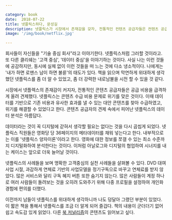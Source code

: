 ```yaml
---

category: book
date:  2018-07-22
title: 넷플릭스하다, 문성길
description: 넷플릭스가 시장에서 존재감을 갖자, 전통적인 컨텐츠 공급자들은 컨텐츠 공급 비용을 급격하게 올려 견제했다고 한다. 넷플릭스는 콘텐츠 수급 비용문제로 위기를 맞은 것이다. 이때 데이터를 기반으로 기존 비용과 유사한 효과를 낼 수 있는 대안 콘텐츠를 찾아 수급하였고, 위기를 해결할 수 있었다고 한다. 콘텐츠 공급자의 견제 속에서 피어난 넷플릭스의 데이터 분석은 아름답다.
image: '/img/book/netflix.jpg'

--- 
```


회사들이 자신들을 "기술 중심 회사"라고 이야기한다. 넷플릭스처럼 그러할 것이라고. 또 다른 클리쉐는 '고객 중심', '데이터 중심'을 이야기하는 것이다. 사실 나는 이런 것들에 공감하지만, 동시에 실체 없이 이런 것들을 떠 느는 것에 다소 냉소적이다. 나에게는 '내가 하면 로맨스 남이 하면 불륜'의 태도가 있다. 책을 읽으며 막연하게 위대하게 생각했던 넷플릭스를 좀 더 알 수 있었고, 좀 더 강력한 내로남불을 시전 할 수 있을 것 같다.

시장에서 넷플렉스의 존재감이 커지자, 전통적인 콘텐츠 공급자들은 공급 비용을 급격하게 올려 견제했다. 넷플릭스는 콘텐츠 수급 비용 문제로 위기를 맞은 것이다. 이때 데이터를 기반으로 기존 비용과 유사한 효과를 낼 수 있는 대안 콘텐츠를 찾아 수급하였고, 위기를 해결할 수 있었다고 한다. 콘텐츠 공급자의 견제 속에서 피어난 넷플릭스의 데이터 분석은 아름답다.

데이터라는 것이 꼭 디지털에 갇혀서 생각할 필요는 없다는 것을 다시 곱씹게 되었다. 넷플릭스 직원들은 영화당 당 36페이지의 메타데이터를 채워 넣는다고 한다. 내부적으로는 이를 '넷플릭스 양자이론'이라고 한다. 영화에 대한 정보를 쪼갤 수 있는 최소 수준까지 디지털화하여 분석한다는 것이다. 이처럼 아날로그와 디지털의 협업하여 시너지를 내는 케이스는 앞으로 더욱 늘어날 것이다.

넷플릭스의 사례들을 보며 명확한 고객중심의 실천 사례들을 살펴볼 수 있다. DVD 대여 사업 시절, 과감하게 연체료 기반의 사업모델을 정기구독으로 바꾸고 연체료를 받지 않았다. 많은 서비스와 달리 구독 혜지 버튼 또한 숨기지 않는다. 많은 사람들이 계정 하나로 여러 사람들이 돌려보는 것을 오히려 도와주기 위해 다중 프로필을 설정하여 개인화 경험에 편의를 더했다.

이전까지 남들이 넷플릭스를 위대하게 생각하니까 나도 덩달아 그랬던 부분이 있었다. 이 짧은 책을 통해서 넷플릭스를 조금 더 알게 되어 즐겁다. 책의 내용이 군더더기 없어 쉽고 속도감 있게  읽었다. 다른 [북 저널리즘](https://www.bookjournalism.com/)의 콘텐츠도 읽어보고 싶다.
